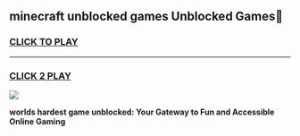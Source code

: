 
## minecraft unblocked games Unblocked Games👋
<h3>
<a href="https://premium.freeplayer.one?title=minecraft_unblocked_games&ref=16F">CLICK TO PLAY</a></h3>
<hr>

<h3>
<a href="https://premium.freeplayer.one?title=minecraft_unblocked_games&ref=16F">CLICK 2 PLAY</a>
  
</h3>

<a href="https://premium.freeplayer.one?title=minecraft_unblocked_games&ref=16F/"><img src="https://clearcache.store/games.png"></a>


**worlds hardest game unblocked: Your Gateway to Fun and Accessible Online Gaming**
